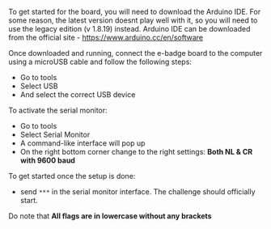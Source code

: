 To get started for the board, you will need to download the Arduino IDE. For some reason, the latest version doesnt play well with it, so you will need to use the legacy edition (v 1.8.19) instead. Arduino IDE can be downloaded from the official site - https://www.arduino.cc/en/software

Once downloaded and running, connect the e-badge board to the computer using a microUSB cable and follow the following steps:
 - Go to tools
 - Select USB
 - And select the correct USB device

To activate the serial monitor:

 - Go to tools
 - Select Serial Monitor
 - A command-like interface will pop up
 - On the right bottom corner change to the right settings: **Both NL & CR with 9600 baud**
 
 To get started once the setup is done:
 - send `***` in the serial monitor interface. The challenge should officially start.

Do note that **All flags are in lowercase without any brackets**
